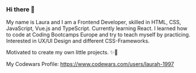 ### Hi there 👋

My name is Laura and I am a Frontend Developer, skilled in HTML, CSS, JavaScript, Vue.js and TypeScript. Currently learning React. I learned how to code at Coding Bootcamps Europe and try to teach myself by practicing. Interested in UX/UI Design and different CSS-Frameworks. 

Motivated to create my own little projects. ✨🧚

My Codewars Profile: https://www.codewars.com/users/laurah-1997

<!--
**laurahohlsiepe/laurahohlsiepe** is a ✨ _special_ ✨ repository because its `README.md` (this file) appears on your GitHub profile.

Here are some ideas to get you started:

- 🔭 I’m currently working on my coding skills.
- 🌱 I’m currently learning HTML and CSS.
- 👯 I’m looking to collaborate on ...
- 🤔 I’m looking for help with ...
- 💬 Ask me about ...
- 📫 How to reach me: l.hohlsiepe@gmail.com
- 😄 Pronouns: Her/She
- ⚡ Fun fact:...
-->
